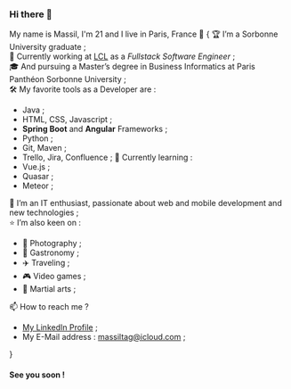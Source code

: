 ### Hi there 👋

My name is Massil, I'm 21 and I live in Paris, France 🗼 
{
🏆 I’m a Sorbonne University graduate ;  
💼 Currently working at [LCL](www.lcl.fr) as a _Fullstack Software Engineer_ ;  
🎓 And pursuing a Master’s degree in Business Informatics at Paris Panthéon Sorbonne University ;  
🛠 My favorite tools as a Developer are :
- Java ;
- HTML, CSS, Javascript ;
- **Spring Boot** and **Angular** Frameworks ;
- Python ;
- Git, Maven ; 
- Trello, Jira, Confluence ;
🌱 Currently learning :
- Vue.js ;
- Quasar ;
- Meteor ;

💬 I’m an IT enthusiast, passionate about web and mobile development and new technologies ;  
⭐️ I’m also keen on :
- 📸 Photography ;
- 🍣 Gastronomy ;
- ✈️ Traveling ;
- 🎮 Video games ;
- 🥋 Martial arts ;

📫 How to reach me ?
- [My LinkedIn Profile](https://www.linkedin.com/in/mtag/) ;  
- My E-Mail address : [massiltag@icloud.com](mailto:massiltag@icloud.com) ;  

}

#### See you soon !


